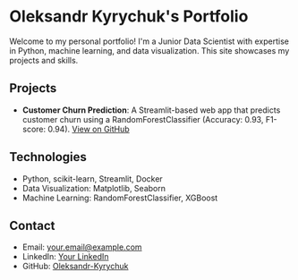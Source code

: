 # Oleksandr Kyrychuk's Portfolio

Welcome to my personal portfolio! I'm a Junior Data Scientist with expertise in Python, machine learning, and data visualization. This site showcases my projects and skills.

## Projects
- **Customer Churn Prediction**: A Streamlit-based web app that predicts customer churn using a RandomForestClassifier (Accuracy: 0.93, F1-score: 0.94). [View on GitHub](https://github.com/Oleksandr-Kyrychuk/customer-churn)

## Technologies
- Python, scikit-learn, Streamlit, Docker
- Data Visualization: Matplotlib, Seaborn
- Machine Learning: RandomForestClassifier, XGBoost

## Contact
- Email: your.email@example.com
- LinkedIn: [Your LinkedIn](https://linkedin.com/in/your-profile)
- GitHub: [Oleksandr-Kyrychuk](https://github.com/Oleksandr-Kyrychuk)
 

 